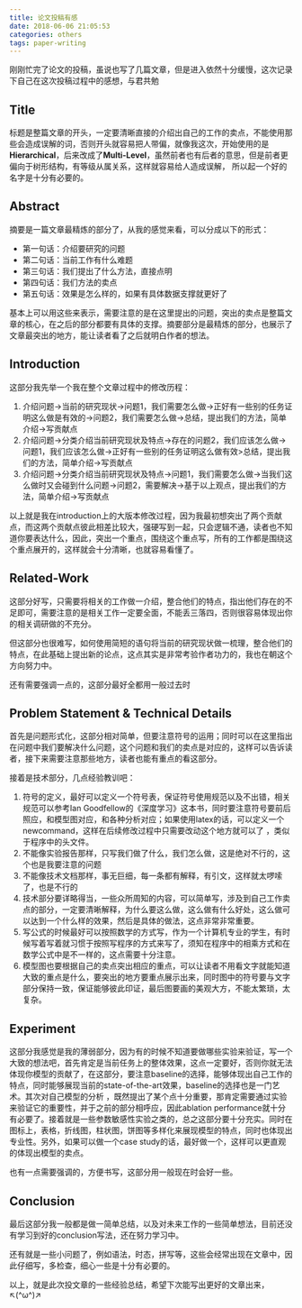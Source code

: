 ```yaml
---
title: 论文投稿有感
date: 2018-06-06 21:05:53
categories: others
tags: paper-writing
---
```


刚刚忙完了论文的投稿，虽说也写了几篇文章，但是进入依然十分缓慢，这次记录下自己在这次投稿过程中的感想，与君共勉

## Title

标题是整篇文章的开头，一定要清晰直接的介绍出自己的工作的卖点，不能使用那些会造成误解的词，否则开头就容易把人带偏，就像我这次，开始使用的是**Hierarchical**，后来改成了**Multi-Level**，虽然前者也有后者的意思，但是前者更偏向于树形结构，有等级从属关系，这样就容易给人造成误解， 所以起一个好的名字是十分有必要的。

## Abstract

摘要是一篇文章最精炼的部分了，从我的感觉来看，可以分成以下的形式：

* 第一句话：介绍要研究的问题
* 第二句话：当前工作有什么难题
* 第三句话：我们提出了什么方法，直接点明
* 第四句话：我们方法的卖点
* 第五句话：效果是怎么样的，如果有具体数据支撑就更好了

基本上可以用这些来表示，需要注意的是在这里提出的问题，突出的卖点是整篇文章的核心，在之后的部分都要有具体的支撑。摘要部分是最精炼的部分，也展示了文章最突出的地方，能让读者看了之后就明白作者的想法。

## Introduction

这部分我先举一个我在整个文章过程中的修改历程：

1. 介绍问题->当前的研究现状->问题1，我们需要怎么做->正好有一些别的任务证明这么做是有效的->问题2，我们需要怎么做->总结，提出我们的方法，简单介绍->写贡献点
2. 介绍问题->分类介绍当前研究现状及特点->存在的问题2，我们应该怎么做->问题1，我们应该怎么做->正好有一些别的任务证明这么做有效>总结，提出我们的方法，简单介绍->写贡献点
3. 介绍问题->分类介绍当前研究现状及特点->问题1，我们需要怎么做->当我们这么做时又会碰到什么问题->问题2，需要解决->基于以上观点，提出我们的方法，简单介绍->写贡献点

以上就是我在introduction上的大版本修改过程，因为我最初想突出了两个贡献点，而这两个贡献点彼此相差比较大，强硬写到一起，只会逻辑不通，读者也不知道你要表达什么，因此，突出一个重点，围绕这个重点写，所有的工作都是围绕这个重点展开的，这样就会十分清晰，也就容易看懂了。

## Related-Work

这部分好写，只需要将相关的工作做一介绍，整合他们的特点，指出他们存在的不足即可，需要注意的是相关工作一定要全面，不能丢三落四，否则很容易体现出你的相关调研做的不充分。

但这部分也很难写，如何使用简短的语句将当前的研究现状做一梳理，整合他们的特点，在此基础上提出新的论点，这点其实是非常考验作者功力的，我也在朝这个方向努力中。

还有需要强调一点的，这部分最好全都用一般过去时

## Problem Statement & Technical Details

首先是问题形式化，这部分相对简单，但要注意符号的运用；同时可以在这里指出在问题中我们要解决什么问题，这个问题和我们的卖点是对应的，这样可以告诉读者，接下来需要注意那些地方，读者也能有重点的看这部分。

接着是技术部分，几点经验教训吧：

1. 符号的定义，最好可以定义一个符号表，保证符号使用规范以及不出错，相关规范可以参考Ian Goodfellow的《深度学习》这本书，同时要注意符号要前后照应，和模型图对应，和各种分析对应；如果使用latex的话，可以定义一个newcommand，这样在后续修改过程中只需要改动这个地方就可以了 ，类似于程序中的头文件。
2. 不能像实验报告那样，只写我们做了什么，我们怎么做，这是绝对不行的，这个也是我要注意的问题
3. 不能像技术文档那样，事无巨细，每一条都有解释，有引文，这样就太啰嗦了，也是不行的
4. 技术部分要详略得当，一些众所周知的内容，可以简单写，涉及到自己工作卖点的部分，一定要清晰解释，为什么要这么做，这么做有什么好处，这么做可以达到一个什么样的效果，然后是具体的做法，这点非常非常重要。
5. 写公式的时候最好可以按照数学的方式写，作为一个计算机专业的学生，有时候写着写着就习惯于按照写程序的方式来写了，须知在程序中的相乘方式和在数学公式中是不一样的，这点需要十分注意。
6. 模型图也要根据自己的卖点突出相应的重点，可以让读者不用看文字就能知道大致的重点是什么，要突出的地方要重点展示出来，同时图中的符号要与文字部分保持一致，保证能够彼此印证，最后图要画的美观大方，不能太繁琐，太复杂。

## Experiment

这部分我感觉是我的薄弱部分，因为有的时候不知道要做哪些实验来验证，写一个大致的想法吧，首先肯定是当前任务上的整体效果，这点一定要好，否则你就无法体现你模型的贡献了，在这部分，要注意baseline的选择，能够体现出自己工作的特点，同时能够展现当前的state-of-the-art效果，baseline的选择也是一门艺术。其次对自己模型的分析 ，既然提出了某个点十分重要，那肯定需要通过实验来验证它的重要性，并于之前的部分相呼应，因此ablation performance就十分有必要了。接着就是一些参数敏感性实验之类的，总之这部分要十分充实。同时在图标上，表格，折线图，柱状图，饼图等多样化来展现模型的特点，同时也体现出专业性。另外，如果可以做一个case study的话，最好做一个，这样可以更直观的体现出模型的卖点。

也有一点需要强调的，方便书写，这部分用一般现在时会好一些。

## Conclusion

最后这部分我一般都是做一简单总结，以及对未来工作的一些简单想法，目前还没有学习到好的conclusion写法，还在努力学习中。

还有就是一些小问题了，例如语法，时态，拼写等，这些会经常出现在文章中，因此仔细写，多检查，细心一些是十分有必要的。



以上，就是此次投文章的一些经验总结，希望下次能写出更好的文章出来，↖(^ω^)↗